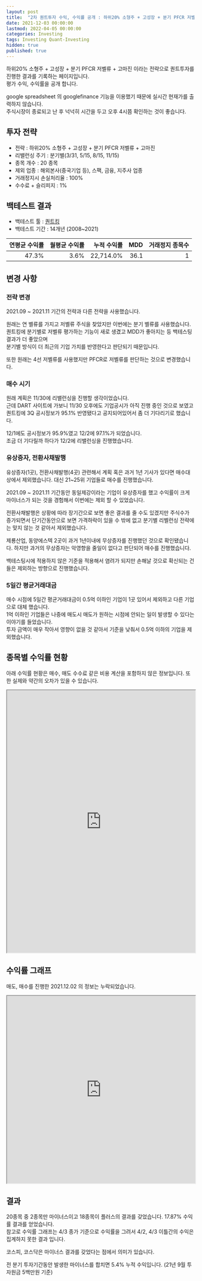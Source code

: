 ```yaml
---
layout: post
title:  "2차 퀀트투자 수익, 수익률 공개 : 하위20% 소형주 + 고성장 + 분기 PFCR 저벨류 + 고마진"
date: 2021-12-03 00:00:00
lastmod: 2022-04-05 00:00:00
categories: Investing
tags: Investing Quant-Investing
hidden: true
published: true
---
```


하위20% 소형주 + 고성장 + 분기 PFCR 저벨류 + 고마진 이라는 전략으로 퀀트투자를 진행한 결과를 기록하는 페이지입니다.  
평가 수익, 수익률을 공개 합니다.  

<!--more-->  

google spreadsheet 의 googlefinance 기능을 이용했기 때문에 실시간 현재가를 출력하지 않습니다.  
주식시장이 종료되고 난 후 넉넉히 시간을 두고 오후 4시쯤 확인하는 것이 좋습니다.  

## 투자 전략

  * 전략 : 하위20% 소형주 + 고성장 + 분기 PFCR 저벨류 + 고마진
  * 리밸런싱 주기 : 분기별(3/31, 5/15, 8/15, 11/15)
  * 종목 개수 : 20 종목
  * 제외 업종 : 해외본사(중국기업 등), 스팩, 금융, 지주사 업종
  * 거래정지시 손실처리율 : 100%
  * 수수료 + 슬리피지 : 1%

## 백테스트 결과 

  * 백테스트 툴 : [퀀트킹](http://www.quantking.co.kr)
  * 백테스트 기간 : 14개년 (2008~2021)

|연평균 수익률|월평균 수익률|누적 수익률|MDD|거래정지 종목수|
|---:|---:|---:|---:|---:|
|47.3%|3.6%|22,714.0%|36.1|1|

## 변경 사항 

### 전략 변경 

2021.09 ~ 2021.11 기간의 전략과 다른 전략을 사용했습니다.  

원래는 연 벨류를 가지고 저벨류 주식을 찾았지만 이번에는 분기 벨류를 사용했습니다.  
퀀트킹에 분기별로 저벨류 평가하는 기능이 새로 생겼고 MDD가 좋아지는 등 백테스팅 결과가 더 좋았으며  
분기별 방식이 더 최근의 기업 가치를 반영한다고 판단되기 때문입니다.  

또한 원래는 4선 저벨류를 사용했지만 PFCR로 저벨류를 판단하는 것으로 변경했습니다.  

### 매수 시기

원래 계획은 11/30에 리밸런싱을 진행할 생각이었습니다.  
근데 DART 사이트에 가보니 11/30 오후에도 기업공시가 아직 진행 중인 것으로 보였고 
퀀트킹에 3Q 공시정보가 95.1% 반영됐다고 공지되어있어서 좀 더 기다리기로 했습니다.  

12/1에도 공시정보가 95.9%였고 12/2에 97.1%가 되었습니다.  
조금 더 기다릴까 하다가 12/2에 리밸런싱을 진행했습니다.  


### 유상증자, 전환사채발행

유상증자(1곳), 전환사채발행(4곳) 관련해서 계획 혹은 과거 1년 기사가 있다면 매수대상에서 제외했습니다. 대신 21~25위 기업들로 매수를 진행했습니다.  

2021.09 ~ 2021.11 기간동안 동일제강이라는 기업이 유상증자를 했고 수익률이 크게 마이너스가 되는 것을 경험해서 이번에는 제외 할 수 있었습니다.  

전환사채발행은 상황에 따라 장기간으로 보면 좋은 결과를 줄 수도 있겠지만 주식수가 증가되면서 단기간동안으로 보면 가격하락이 있을 수 밖에 없고 분기별 리벨런싱 전략에는 맞지 않는 것 같아서 제외했습니다.  

제룡산업, 동양에스텍 2곳이 과거 1년이내에 무상증자를 진행했던 것으로 확인됐습니다. 하지만 과거의 무상증자는 악영향을 줄일이 없다고 판단되어 매수를 진행했습니다.  

백테스팅시에 적용하지 않은 기준을 적용해서 염려가 되지만 손해날 것으로 확신되는 건들은 제외하는 방향으로 진행했습니다.  

### 5일간 평균거래대금
   
매수 시점에 5일간 평균거래대금이 0.5억 이하인 기업이 1곳 있어서 제외하고 다른 기업으로 대체 했습니다.  
1억 이하인 기업들은 나중에 매도시 매도가 원하는 시점에 안되는 일이 발생할 수 있다는 이야기를 들었습니다.  
투자 금액이 매우 작아서 영향이 없을 것 같아서 기준을 낮춰서 0.5억 이하의 기업을 제외했습니다.  
  
## 종목별 수익률 현황

아래 수익률 현황은 매수, 매도 수수료 같은 비용 계산을 포함하지 않은 정보입니다. 또한 실제와 약간의 오차가 있을 수 있습니다.  

<iframe src="https://docs.google.com/spreadsheets/d/e/2PACX-1vRHclJcL_QjTWm0g7gGzg-zn501Naf9ooeW5baGNkW86TSpbHulGFBWhZr77I9qk_HN7apM5oJSyUOg/pubhtml?gid=1446013921&single=true" style="width:100%;min-height:700px;max-height:2200px;"></iframe>
<!--ads-->  

## 수익률 그래프 

매도, 매수를 진행한 2021.12.02 의 정보는 누락되었습니다.  

<iframe src="https://docs.google.com/spreadsheets/d/e/2PACX-1vRHclJcL_QjTWm0g7gGzg-zn501Naf9ooeW5baGNkW86TSpbHulGFBWhZr77I9qk_HN7apM5oJSyUOg/pubhtml?gid=875176517&single=true" style="width:100%;min-height:500px;max-height:8000px;"></iframe>  

## 결과 

20종목 중 2종목만 마이너스이고 18종목이 플러스의 결과를 갖었습니다. 17.87% 수익률 결과를 얻었습니다.  
참고로 수익률 그래프는 4/3 종가 기준으로 수익률을 그려서 4/2, 4/3 이틀간의 수익은 집계하지 못한 결과 입니다.  

코스피, 코스닥은 마이너스 결과를 갖었다는 점에서 의미가 있습니다.  

전 분기 투자기간동안 발생한 마이너스를 합치면 5.4% 누적 수익입니다. (21년 9월 투자원금 5백만원 기준)  

